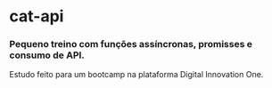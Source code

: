 # cat-api

### Pequeno treino com funções assíncronas, promisses e consumo de API.

Estudo feito para um bootcamp na plataforma Digital Innovation One.
